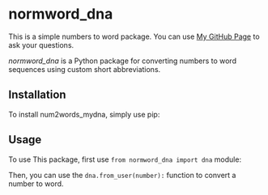 # normword_dna

This is a simple numbers to word package. You can use
[My GitHub Page](https://github.com/beastboixdna)
to ask your questions.

_normword_dna_ is a Python package for converting numbers to word sequences using custom short abbreviations.

## Installation

To install num2words_mydna, simply use pip:

## Usage

To use This package, first use `from normword_dna import dna` module:

Then, you can use the `dna.from_user(number):` function to convert a number to word.
